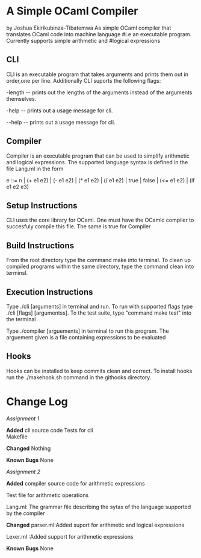 # A Simple OCaml Compiler
 by Joshua Ekirikubinza-Tibatemwa
As simple OCaml compiler that translates OCaml code into machine language
#i.e an executable program.  Currently supports simple arithmetic and
#logical expressions


## CLI
CLI is an executable program that takes arguments and prints them out in order,one per line. 
Additionally CLI suports the following flags:

-length -- prints out the lengths of the arguments instead of the arguments
themselves.

-help -- prints out a usage message for cli.

--help -- prints out a usage message for cli.

## Compiler
Compiler is an executable program that can be used to simplify arithmetic
and logical expressions. The supported language syntax is defined in the
file Lang.ml in the form

e ::= n | (+ e1 e2) | (- e1 e2) | (* e1 e2) | (/ e1 e2)
    | true | false | (<= e1 e2) | (if e1 e2 e3)


## Setup Instructions
CLI uses the core library for OCaml. One must have the OCamlc compiler to succesfuly compile this file.
The same is true for Compiler

## Build Instructions
 From the root directory type the command make into terminal. To clean up compiled programs within the same directory, type the command clean into terminsl.

## Execution Instructions
Type ./cli  [arguments] in terminal and run. To run with supported flags
type ./cli [flags] [argumentss].  To the test suite, type "command make
test" into the terminal

Type ./compiler [arguements] in terminal to run this program. The arguement
given is a file containing expressions to be evaluated

## Hooks
Hooks can be installed to keep commits clean and correct. To install hooks run the ./makehook.sh command in the githooks directory.



# Change Log  
*Assignment 1*  

**Added**
 cli source code 
 Tests for cli  
 Makefile 

**Changed** 
Nothing 

**Known Bugs** 
None 

*Assignment 2*  

**Added** 
compiler source code for arithmetic expressions
 
Test file for arithmetic operations
 
Lang.ml: The grammar file describing the sytax of the language supported by the compiler 

**Changed** 
parser.ml:Added suport for arithmetic and logical expressions

Lexer.ml :Added support for arithmetic expressions



**Known Bugs** 
None  

